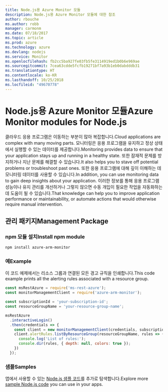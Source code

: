 ```yaml
---
title: Node.js용 Azure Monitor 모듈
description: Node.js용 Azure Monitor 모듈에 대한 참조
author: rbouche
ms.author: robb
manager: carmonm
ms.date: 07/18/2017
ms.topic: article
ms.prod: azure
ms.technology: azure
ms.devlang: nodejs
ms.service: Monitor
ms.openlocfilehash: fb2cc5ba927fe03fb5fe3114919ed1b0b6e969ae
ms.sourcegitcommit: 7cea63cdde5fcfb19271bf7a93b1eb0dabdddb31
ms.translationtype: HT
ms.contentlocale: ko-KR
ms.lasthandoff: 10/25/2018
ms.locfileid: "49670778"
---
```

# <a name="azure-monitor-modules-for-nodejs"></a><span data-ttu-id="bd492-103">Node.js용 Azure Monitor 모듈</span><span class="sxs-lookup"><span data-stu-id="bd492-103">Azure Monitor modules for Node.js</span></span>

<span data-ttu-id="bd492-104">클라우드 응용 프로그램은 이동하는 부분이 많아 복잡합니다.</span><span class="sxs-lookup"><span data-stu-id="bd492-104">Cloud applications are complex with many moving parts.</span></span> <span data-ttu-id="bd492-105">모니터링은 응용 프로그램을 유지하고 정상 상태에서 실행할 수 있는 데이터를 제공합니다.</span><span class="sxs-lookup"><span data-stu-id="bd492-105">Monitoring provides data to ensure that your application stays up and running in a healthy state.</span></span> <span data-ttu-id="bd492-106">또한 잠재적 문제를 방지하거나 지난 문제를 해결할 수 있습니다.</span><span class="sxs-lookup"><span data-stu-id="bd492-106">It also helps you to stave off potential problems or troubleshoot past ones.</span></span> <span data-ttu-id="bd492-107">또한 응용 프로그램에 대해 깊이 이해하는 데 모니터링 데이터를 사용할 수 있습니다.</span><span class="sxs-lookup"><span data-stu-id="bd492-107">In addition, you can use monitoring data to gain deep insights about your application.</span></span> <span data-ttu-id="bd492-108">이러한 정보를 통해 응용 프로그램 성능이나 유지 관리를 개선하거나 그렇지 않으면 수동 개입이 필요한 작업을 자동화하는 데 도움이 될 수 있습니다.</span><span class="sxs-lookup"><span data-stu-id="bd492-108">That knowledge can help you to improve application performance or maintainability, or automate actions that would otherwise require manual intervention.</span></span>

## <a name="management-package"></a><span data-ttu-id="bd492-109">관리 패키지</span><span class="sxs-lookup"><span data-stu-id="bd492-109">Management Package</span></span>

### <a name="install-npm-module"></a><span data-ttu-id="bd492-110">npm 모듈 설치</span><span class="sxs-lookup"><span data-stu-id="bd492-110">Install npm module</span></span>

```bash
npm install azure-arm-monitor
```

### <a name="example"></a><span data-ttu-id="bd492-111">예</span><span class="sxs-lookup"><span data-stu-id="bd492-111">Example</span></span>

<span data-ttu-id="bd492-112">이 코드 예제에서는 리소스 그룹과 연결된 모든 경고 규칙을 인쇄합니다.</span><span class="sxs-lookup"><span data-stu-id="bd492-112">This code example prints all the alerting rules associated with a resource group.</span></span>

```javascript
const msRestAzure = require('ms-rest-azure');
const monitorManagementClient = require('azure-arm-monitor');

const subscriptionId = 'your-subscription-id';
const resourceGroupName = 'your-resource-group-name';

msRestAzure
  .interactiveLogin()
  .then(credentials => {
    const client = new monitorManagementClient(credentials, subscriptionId);
    client.alertRules.listByResourceGroup(resourceGroupName, rules => {
      console.log('List of rules:');
      console.dir(rules, { depth: null, colors: true });
    })
  });
```

### <a name="samples"></a><span data-ttu-id="bd492-113">샘플</span><span class="sxs-lookup"><span data-stu-id="bd492-113">Samples</span></span>

<span data-ttu-id="bd492-114">앱에서 사용할 수 있는 [Node.js 샘플 코드](https://azure.microsoft.com/resources/samples/?platform=nodejs)를 추가로 탐색합니다.</span><span class="sxs-lookup"><span data-stu-id="bd492-114">Explore more [sample Node.js code](https://azure.microsoft.com/resources/samples/?platform=nodejs) you can use in your apps.</span></span>
